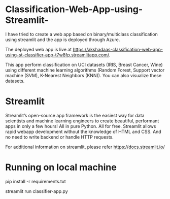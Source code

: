 # Classification-Web-App-using-Streamlit-
I have tried to create a web app based on binary/multiclass classification using streamlit and the app is deployed through Azure. 

The deployed web app is live at https://akshadaas-classification-web-app-using-st-classifier-app-t7w8fp.streamlitapp.com/. 

This app perform classification on UCI datasets (IRIS, Breast Cancer, Wine) using different machine learning algorithms (Random Forest, Support vector machine (SVM), K-Nearest Neighbors (KNN)). You can also visualize these datasets. 

# Streamlit
Streamlit’s open-source app framework is the easiest way for data scientists and machine learning engineers to create beautiful, performant apps in only a few hours! All in pure Python. All for free. Streamlit allows rapid webapp development without the knowledge of HTML and CSS. And no need to write backend or handle HTTP requests. 

For additional information on streamlit, please refer https://docs.streamlit.io/

# Running on local machine

pip install -r requirements.txt

streamlit run classifier-app.py

